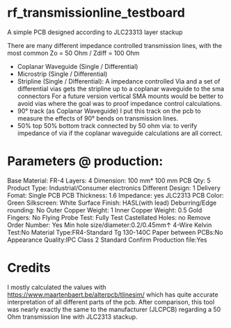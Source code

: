 # rf_transmissionline_testboard
A simple PCB designed according to JLC23313 layer stackup 

There are many different impedance controlled transmission lines, with the most common Zo = 50 Ohm / Zdiff = 100 Ohm
- Coplanar Waveguide (Single / Differential)
- Microstrip (Single / Differential)
- Stripline (Single / Differential):
  A impedance controlled Via and a set of differential vias gets the stripline up to a coplanar waveguide to the sma connectors
  For a future version vertical SMA mounts would be better to avoid vias where the goal was to proof impedance control calculations.
- 90° track (as Coplanar Waveguide)
 I put this track on the pcb to measure the effects of 90° bends on transmission lines.
- 50% top 50% bottom track connected by 50 ohm via:
 to verify impedance of via if the coplanar waveguide calculations are all correct.

# Parameters @ production:
Base Material: FR-4
Layers: 4
Dimension: 100 mm* 100 mm
PCB Qty: 5
Product Type: Industrial/Consumer electronics
Different Design: 1
Delivery Fomat: Single PCB
PCB Thickness: 1.6
Impedance: yes JLC2313
PCB Color: Green
Silkscreen: White
Surface Finish: HASL(with lead)
Deburring/Edge rounding: No
Outer Copper Weight: 1
Inner Copper Weight: 0.5
Gold Fingers: No
Flying Probe Test: Fully Test
Castellated Holes: no
Remove Order Number: Yes
Min hole size/diameter:0.2/0.45mm↑
4-Wire Kelvin Test:No
Material Type:FR4-Standard Tg 130-140C
Paper between PCBs:No
Appearance Quality:IPC Class 2 Standard
Confirm Production file:Yes

# Credits
I mostly calculated the values with https://www.maartenbaert.be/alterpcb/tlinesim/ which has quite accurate interpretation of all different parts of the pcb.
After comparison, this tool was nearly exactly the same to the manufacturer (JLCPCB) regarding a 50 Ohm transmission line with JLC2313 stackup.


